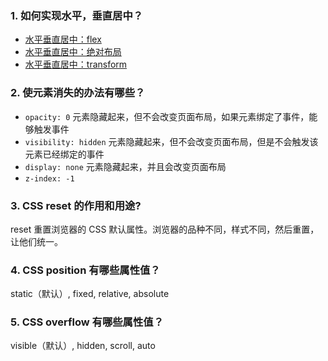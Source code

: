 ### 1. 如何实现水平，垂直居中？  
- [水平垂直居中：flex](https://codepen.io/chesterchenn/pen/ZZNExg)  
- [水平垂直居中：绝对布局](https://codepen.io/chesterchenn/pen/WNrzjdB)  
- [水平垂直居中：transform](https://codepen.io/chesterchenn/pen/BajrRVM)  

### 2. 使元素消失的办法有哪些？
- `opacity: 0` 元素隐藏起来，但不会改变页面布局，如果元素绑定了事件，能够触发事件
- `visibility: hidden` 元素隐藏起来，但不会改变页面布局，但是不会触发该元素已经绑定的事件
- `display: none` 元素隐藏起来，并且会改变页面布局
- `z-index: -1`

### 3. CSS reset 的作用和用途?
reset 重置浏览器的 CSS 默认属性。浏览器的品种不同，样式不同，然后重置，让他们统一。

### 4. CSS position 有哪些属性值？
static（默认）, fixed, relative, absolute

### 5. CSS overflow 有哪些属性值？
visible（默认）, hidden, scroll, auto